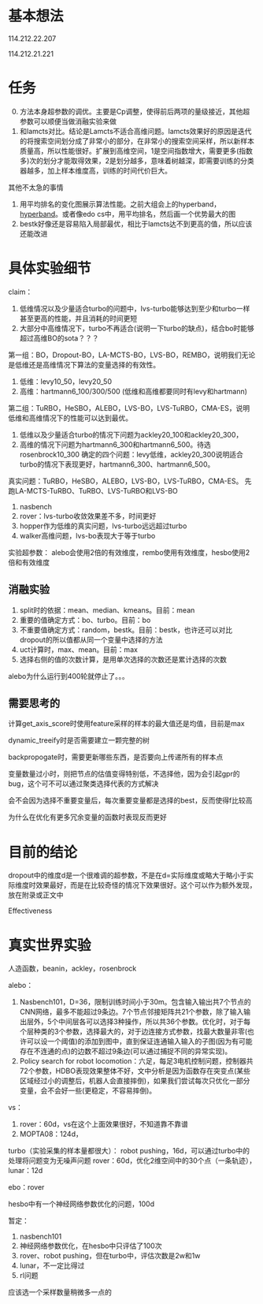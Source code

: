 # 基本想法

114.212.22.207

114.212.21.221

# 任务

0. 方法本身超参数的调优。主要是Cp调整，使得前后两项的量级接近，其他超参数可以顺便当做消融实验来做
2. 和lamcts对比。结论是Lamcts不适合高维问题。lamcts效果好的原因是迭代的将搜索空间划分成了非常小的部分，在非常小的搜索空间采样，所以新样本质量高，所以性能很好。扩展到高维空间，1是空间指数增大，需要更多(指数多)次的划分才能取得效果，2是划分越多，意味着树越深，即需要训练的分类器越多，加上样本维度高，训练的时间代价巨大。

其他不太急的事情
1. 用平均排名的变化图展示算法性能。之前大组会上的hyperband，[hyperband](https://arxiv.org/pdf/2105.09821.pdf)。或者像edo cs中，用平均排名，然后画一个优势最大的图
4. bestk好像还是容易陷入局部最优，相比于lamcts达不到更高的值，所以应该还能改进

# 具体实验细节

claim：
1. 低维情况以及少量适合turbo的问题中，lvs-turbo能够达到至少和turbo一样甚至更高的性能，并且消耗的时间更短
2. 大部分中高维情况下，turbo不再适合(说明一下turbo的缺点)，结合bo时能够超过高维BO的sota？？？

第一组：BO，Dropout-BO，LA-MCTS-BO，LVS-BO，REMBO，说明我们无论是低维还是高维情况下算法的变量选择的有效性。
1. 低维：levy10_50，levy20_50
2. 高维：hartmann6_100/300/500
(低维和高维都要同时有levy和hartmann)

第二组：TuRBO，HeSBO，ALEBO，LVS-BO，LVS-TuRBO，CMA-ES，说明低维和高维情况下的性能可以达到最优。
1. 低维以及少量适合turbo的情况下问题为ackley20_100和ackley20_300，
2. 高维的情况下问题为hartmann6_300和hartmann6_500。待选rosenbrock10_300
确定的四个问题：levy低维，ackley20_300说明适合turbo的情况下表现更好，hartmann6_300、hartmann6_500。

真实问题：TuRBO，HeSBO，ALEBO，LVS-BO，LVS-TuRBO，CMA-ES。
先跑LA-MCTS-TuRBO、TuRBO、LVS-TuRBO和LVS-BO
1. nasbench
1. rover：lvs-turbo收敛效果差不多，时间更好
2. hopper作为低维的真实问题，lvs-turbo远远超过turbo
3. walker高维问题，lvs-bo表现大于等于turbo


实验超参数：
alebo会使用2倍的有效维度，rembo使用有效维度，hesbo使用2倍和有效维度

## 消融实验

1. split时的依据：mean、median、kmeans。目前：mean
2. 重要的值确定方式：bo、turbo。目前：bo
3. 不重要值确定方式：random，bestk。目前：bestk，也许还可以对比dropout的所以值都从同一个变量中选择的方法
4. uct计算时，max、mean。目前：max
5. 选择右侧的值的次数计算，是用单次选择的次数还是累计选择的次数

alebo为什么运行到400轮就停止了。。。

## 需要思考的

计算get_axis_score时使用feature采样的样本的最大值还是均值，目前是max

dynamic_treeify时是否需要建立一颗完整的树

backpropogate时，需要更新哪些东西，是否要向上传递所有的样本点

变量数量过小时，则把节点的估值变得特别低，不选择他，因为会引起gpr的bug，这个可不可以通过聚类选择代表的方式解决

会不会因为选择不重要变量后，每次重要变量都是选择的best，反而使得f比较高

为什么在优化有更多冗余变量的函数时表现反而更好

# 目前的结论

dropout中的维度d是一个很难调的超参数，不是在d=实际维度或略大于略小于实际维度时效果最好，而是在比较奇怪的情况下效果很好。这个可以作为额外发现，放在附录或正文中

Effectiveness

# 真实世界实验

人造函数，beanin，ackley，rosenbrock

alebo：
1. Nasbench101，D=36，限制训练时间小于30m。包含输入输出共7个节点的CNN网络，最多不能超过9条边。7个节点邻接矩阵共21个参数，除了输入输出层外，5个中间层各可以选择3种操作，所以共36个参数。优化时，对于每个层种类的3个参数，选择最大的，对于边连接方式参数，找最大数量非零(也许可以设一个阈值)的添加到图中，直到保证连通输入输入的子图(因为有可能存在不连通的点)的边数不超过9条边(可以通过捕捉不同的异常实现)。
2. Policy search for robot locomotion：六足，每足3电机控制问题，控制器共72个参数，HDBO表现效果整体不好，文中分析是因为函数存在突变点(某些区域经过小的调整后，机器人会直接摔倒)，如果我们尝试每次只优化一部分变量，会不会好一些(更稳定，不容易摔倒)。

vs：
1. rover：60d，vs在这个上面效果很好，不知道靠不靠谱
2. MOPTA08：124d，

turbo（实验采集的样本量都很大）：
robot pushing，16d，可以通过turbo中的处理将问题变为无噪声问题
rover：60d，优化2维空间中的30个点（一条轨迹），
lunar：12d

ebo：rover

hesbo中有一个神经网络参数优化的问题，100d

暂定：
1. nasbench101
2. 神经网络参数优化，在hesbo中只评估了100次
3. rover、robot pushing，但在turbo中，评估次数是2w和1w
4. lunar，不一定比得过
5. rl问题

应该选一个采样数量稍微多一点的